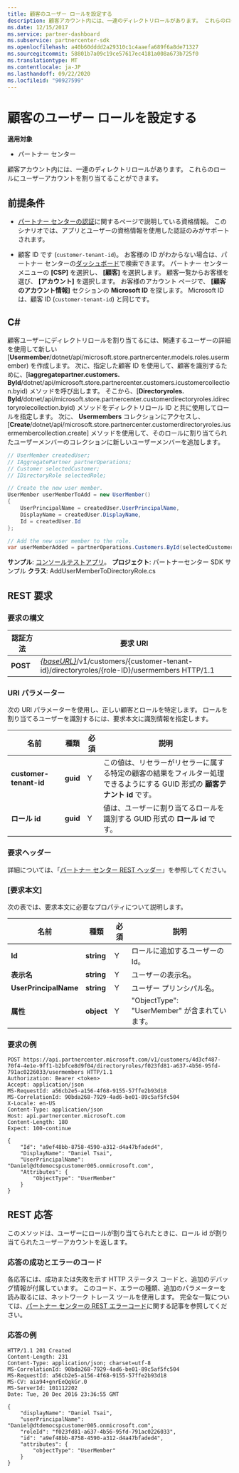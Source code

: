 ```yaml
---
title: 顧客のユーザー ロールを設定する
description: 顧客アカウント内には、一連のディレクトリロールがあります。 これらのロールにユーザーアカウントを割り当てることができます。
ms.date: 12/15/2017
ms.service: partner-dashboard
ms.subservice: partnercenter-sdk
ms.openlocfilehash: a40b60dddd2a29310c1c4aaefa689f6a8de71327
ms.sourcegitcommit: 58801b7a09c19ce57617ec4181a008a673b725f0
ms.translationtype: MT
ms.contentlocale: ja-JP
ms.lasthandoff: 09/22/2020
ms.locfileid: "90927599"
---
```

# <a name="set-user-roles-for-a-customer"></a>顧客のユーザー ロールを設定する

**適用対象**

- パートナー センター

顧客アカウント内には、一連のディレクトリロールがあります。 これらのロールにユーザーアカウントを割り当てることができます。

## <a name="prerequisites"></a>前提条件

- [パートナー センターの認証](partner-center-authentication.md)に関するページで説明している資格情報。 このシナリオでは、アプリとユーザーの資格情報を使用した認証のみがサポートされます。

- 顧客 ID です (`customer-tenant-id`)。 お客様の ID がわからない場合は、パートナー センターの[ダッシュボード](https://partner.microsoft.com/dashboard)で検索できます。 パートナー センター メニューの **[CSP]** を選択し、 **[顧客]** を選択します。 顧客一覧からお客様を選び、 **[アカウント]** を選択します。 お客様のアカウント ページで、 **[顧客のアカウント情報]** セクションの **Microsoft ID** を探します。 Microsoft ID は、顧客 ID (`customer-tenant-id`) と同じです。

## <a name="c"></a>C\#

顧客ユーザーにディレクトリロールを割り当てるには、関連するユーザーの詳細を使用して新しい [**Usermember**/dotnet/api/microsoft.store.partnercenter.models.roles.usermember) を作成します。 次に、指定した顧客 ID を使用して、顧客を識別するために、[**iaggregatepartner.customers. ById**/dotnet/api/microsoft.store.partnercenter.customers.icustomercollection.byid) メソッドを呼び出します。 そこから、[**Directoryroles. ById**/dotnet/api/microsoft.store.partnercenter.customerdirectoryroles.idirectoryrolecollection.byid) メソッドをディレクトリロール ID と共に使用してロールを指定します。 次に、 **Usermembers** コレクションにアクセスし、[**Create**/dotnet/api/microsoft.store.partnercenter.customerdirectoryroles.iusermembercollection.create] メソッドを使用して、そのロールに割り当てられたユーザーメンバーのコレクションに新しいユーザーメンバーを追加します。

``` csharp
// UserMember createdUser;
// IAggregatePartner partnerOperations;
// Customer selectedCustomer;
// IDirectoryRole selectedRole;

// Create the new user member.
UserMember userMemberToAdd = new UserMember()
{
    UserPrincipalName = createdUser.UserPrincipalName,
    DisplayName = createdUser.DisplayName,
    Id = createdUser.Id
};

// Add the new user member to the role.
var userMemberAdded = partnerOperations.Customers.ById(selectedCustomer.Id).DirectoryRoles.ById(selectedRole.Id).UserMembers.Create(userMemberToAdd);
```

**サンプル**: [コンソールテストアプリ](console-test-app.md)。 **プロジェクト**: パートナーセンター SDK サンプル **クラス**: AddUserMemberToDirectoryRole.cs

## <a name="rest-request"></a>REST 要求

### <a name="request-syntax"></a>要求の構文

| 認証方法   | 要求 URI                                                                                                                 |
|----------|-----------------------------------------------------------------------------------------------------------------------------|
| **POST** | [*{baseURL}*](partner-center-rest-urls.md)/v1/customers/{customer-tenant-id}/directoryroles/{role-ID}/usermembers HTTP/1.1 |

### <a name="uri-parameter"></a>URI パラメーター

次の URI パラメーターを使用し、正しい顧客とロールを特定します。 ロールを割り当てるユーザーを識別するには、要求本文に識別情報を指定します。

| 名前                   | 種類     | 必須 | 説明                                                                                                                                            |
|------------------------|----------|----------|--------------------------------------------------------------------------------------------------------------------------------------------------------|
| **customer-tenant-id** | **guid** | Y        | この値は、リセラーがリセラーに属する特定の顧客の結果をフィルター処理できるようにする GUID 形式の **顧客テナント id** です。 |
| **ロール id**            | **guid** | Y        | 値は、ユーザーに割り当てるロールを識別する GUID 形式の **ロール id** です。                                                              |

### <a name="request-headers"></a>要求ヘッダー

詳細については、「[パートナー センター REST ヘッダー](headers.md)」を参照してください。

### <a name="request-body"></a>[要求本文]

次の表では、要求本文に必要なプロパティについて説明します。

| 名前                  | 種類       | 必須 | 説明                            |
|-----------------------|------------|----------|----------------------------------------|
| **Id**                | **string** | Y        | ロールに追加するユーザーの Id。 |
| **表示名**       | **string** | Y        | ユーザーの表示名。 |
| **UserPrincipalName** | **string** | Y        | ユーザー プリンシパル名。        |
| **属性**        | **object** | Y        | "ObjectType": "UserMember" が含まれています。     |

### <a name="request-example"></a>要求の例

```http
POST https://api.partnercenter.microsoft.com/v1/customers/4d3cf487-70f4-4e1e-9ff1-b2bfce8d9f04/directoryroles/f023fd81-a637-4b56-95fd-791ac0226033/usermembers HTTP/1.1
Authorization: Bearer <token>
Accept: application/json
MS-RequestId: a56cb2e5-a156-4f68-9155-57ffe2b93d18
MS-CorrelationId: 90bda268-7929-4ad6-be01-89c5af5fc504
X-Locale: en-US
Content-Type: application/json
Host: api.partnercenter.microsoft.com
Content-Length: 180
Expect: 100-continue

{
    "Id": "a9ef48bb-8758-4590-a312-d4a47bfaded4",
    "DisplayName": "Daniel Tsai",
    "UserPrincipalName": "Daniel@dtdemocspcustomer005.onmicrosoft.com",
    "Attributes": {
        "ObjectType": "UserMember"
    }
}
```

## <a name="rest-response"></a>REST 応答

このメソッドは、ユーザーにロールが割り当てられたときに、ロール id が割り当てられたユーザーアカウントを返します。

### <a name="response-success-and-error-codes"></a>応答の成功とエラーのコード

各応答には、成功または失敗を示す HTTP ステータス コードと、追加のデバッグ情報が付属しています。 このコード、エラーの種類、追加のパラメーターを読み取るには、ネットワーク トレース ツールを使用します。 完全な一覧については、[パートナー センターの REST エラーコード](error-codes.md)に関する記事を参照してください。

### <a name="response-example"></a>応答の例

```http
HTTP/1.1 201 Created
Content-Length: 231
Content-Type: application/json; charset=utf-8
MS-CorrelationId: 90bda268-7929-4ad6-be01-89c5af5fc504
MS-RequestId: a56cb2e5-a156-4f68-9155-57ffe2b93d18
MS-CV: aia94+gnrEeQqkGr.0
MS-ServerId: 101112202
Date: Tue, 20 Dec 2016 23:36:55 GMT

{
    "displayName": "Daniel Tsai",
    "userPrincipalName": "Daniel@dtdemocspcustomer005.onmicrosoft.com",
    "roleId": "f023fd81-a637-4b56-95fd-791ac0226033",
    "id": "a9ef48bb-8758-4590-a312-d4a47bfaded4",
    "attributes": {
        "objectType": "UserMember"
    }
}
```
